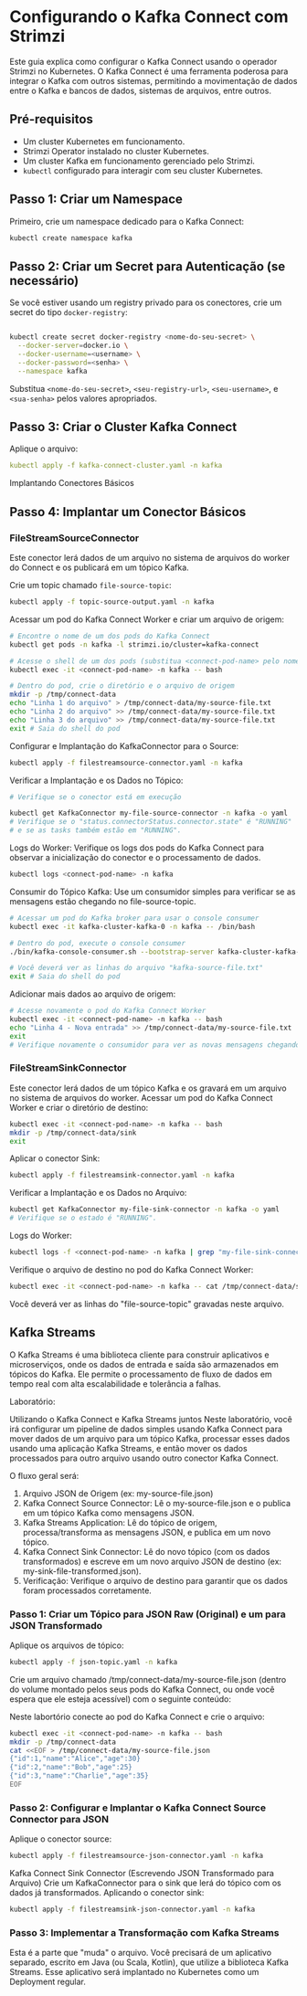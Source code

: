 # Configurando o Kafka Connect com Strimzi
Este guia explica como configurar o Kafka Connect usando o operador Strimzi no Kubernetes. O Kafka Connect é uma ferramenta poderosa para integrar o Kafka com outros sistemas, permitindo a movimentação de dados entre o Kafka e bancos de dados, sistemas de arquivos, entre outros.
## Pré-requisitos
- Um cluster Kubernetes em funcionamento.
- Strimzi Operator instalado no cluster Kubernetes.
- Um cluster Kafka em funcionamento gerenciado pelo Strimzi.
- `kubectl` configurado para interagir com seu cluster Kubernetes.
## Passo 1: Criar um Namespace
Primeiro, crie um namespace dedicado para o Kafka Connect:
```bash
kubectl create namespace kafka
```
## Passo 2: Criar um Secret para Autenticação (se necessário)
Se você estiver usando um registry privado para os conectores, crie um secret do tipo `docker-registry`:
```bash     

kubectl create secret docker-registry <nome-do-seu-secret> \
  --docker-server=docker.io \
  --docker-username=<username> \
  --docker-password=<senha> \
  --namespace kafka

```
Substitua `<nome-do-seu-secret>`, `<seu-registry-url>`, `<seu-username>`, e `<sua-senha>` pelos valores apropriados.

## Passo 3: Criar o Cluster Kafka Connect   

Aplique o arquivo:

```yaml
kubectl apply -f kafka-connect-cluster.yaml -n kafka

```
Implantando Conectores Básicos

## Passo 4: Implantar um Conector Básicos 
###  FileStreamSourceConnector
Este conector lerá dados de um arquivo no sistema de arquivos do worker do Connect e os publicará em um tópico Kafka.

Crie um topic chamado `file-source-topic`:
```bash
kubectl apply -f topic-source-output.yaml -n kafka
```
Acessar um pod do Kafka Connect Worker e criar um arquivo de origem:
```bash
# Encontre o nome de um dos pods do Kafka Connect
kubectl get pods -n kafka -l strimzi.io/cluster=kafka-connect

# Acesse o shell de um dos pods (substitua <connect-pod-name> pelo nome real)
kubectl exec -it <connect-pod-name> -n kafka -- bash

# Dentro do pod, crie o diretório e o arquivo de origem
mkdir -p /tmp/connect-data
echo "Linha 1 do arquivo" > /tmp/connect-data/my-source-file.txt
echo "Linha 2 do arquivo" >> /tmp/connect-data/my-source-file.txt
echo "Linha 3 do arquivo" >> /tmp/connect-data/my-source-file.txt
exit # Saia do shell do pod
```

Configurar e Implantação do KafkaConnector para o Source:

```bash
kubectl apply -f filestreamsource-connector.yaml -n kafka
```

Verificar a Implantação e os Dados no Tópico:
```bash
# Verifique se o conector está em execução

kubectl get KafkaConnector my-file-source-connector -n kafka -o yaml
# Verifique se o "status.connectorStatus.connector.state" é "RUNNING"
# e se as tasks também estão em "RUNNING".

```
Logs do Worker: Verifique os logs dos pods do Kafka Connect para observar a inicialização do conector e o processamento de dados.
```bash
kubectl logs <connect-pod-name> -n kafka
```
Consumir do Tópico Kafka: Use um consumidor simples para verificar se as mensagens estão chegando no file-source-topic.

```bash
# Acessar um pod do Kafka broker para usar o console consumer
kubectl exec -it kafka-cluster-kafka-0 -n kafka -- /bin/bash

# Dentro do pod, execute o console consumer
./bin/kafka-console-consumer.sh --bootstrap-server kafka-cluster-kafka-bootstrap:9092 --topic file-source-topic --from-beginning --property print.key=true --property print.value=true

# Você deverá ver as linhas do arquivo "kafka-source-file.txt"
exit # Saia do shell do pod

```
Adicionar mais dados ao arquivo de origem:
```bash
# Acesse novamente o pod do Kafka Connect Worker    
kubectl exec -it <connect-pod-name> -n kafka -- bash
echo "Linha 4 - Nova entrada" >> /tmp/connect-data/my-source-file.txt
exit
# Verifique novamente o consumidor para ver as novas mensagens chegando.
```
### FileStreamSinkConnector
Este conector lerá dados de um tópico Kafka e os gravará em um arquivo no sistema de arquivos do worker.
Acessar um pod do Kafka Connect Worker e criar o diretório de destino:
```bash 
kubectl exec -it <connect-pod-name> -n kafka -- bash
mkdir -p /tmp/connect-data/sink
exit
```
Aplicar o conector Sink:
```bash
kubectl apply -f filestreamsink-connector.yaml -n kafka
```
Verificar a Implantação e os Dados no Arquivo:
```bash
kubectl get KafkaConnector my-file-sink-connector -n kafka -o yaml
# Verifique se o estado é "RUNNING".
```
Logs do Worker:
```bash
kubectl logs -f <connect-pod-name> -n kafka | grep "my-file-sink-connector"
```
Verifique o arquivo de destino no pod do Kafka Connect Worker:
```bash
kubectl exec -it <connect-pod-name> -n kafka -- cat /tmp/connect-data/sink/my-sink-file.txt
```
Você deverá ver as linhas do "file-source-topic" gravadas neste arquivo.

##  Kafka Streams 
O Kafka Streams é uma biblioteca cliente para construir aplicativos e microserviços, onde os dados de entrada e saída são armazenados em tópicos do Kafka. Ele permite o processamento de fluxo de dados em tempo real com alta escalabilidade e tolerância a falhas.

Laboratório:

Utilizando o Kafka Connect e Kafka Streams juntos
Neste laboratório, você irá configurar um pipeline de dados simples usando Kafka Connect para mover dados de um arquivo para um tópico Kafka, processar esses dados usando uma aplicação Kafka Streams, e então mover os dados processados para outro arquivo usando outro conector Kafka Connect.

O fluxo geral será:

1. Arquivo JSON de Origem (ex: my-source-file.json)
2. Kafka Connect Source Connector: Lê o my-source-file.json e o publica em um tópico Kafka como mensagens JSON.
3. Kafka Streams Application: Lê do tópico de origem, processa/transforma as mensagens JSON, e publica em um novo tópico.
4. Kafka Connect Sink Connector: Lê do novo tópico (com os dados transformados) e escreve em um novo arquivo JSON de destino (ex: my-sink-file-transformed.json).
5. Verificação: Verifique o arquivo de destino para garantir que os dados foram processados corretamente.
   
### Passo 1: Criar um Tópico para JSON Raw (Original) e um para JSON Transformado
Aplique os arquivos de tópico:
```bash
kubectl apply -f json-topic.yaml -n kafka
```

Crie um arquivo chamado /tmp/connect-data/my-source-file.json (dentro do volume montado pelos seus pods do Kafka Connect, ou onde você espera que ele esteja acessível) com o seguinte conteúdo:

Neste labortório conecte ao pod do Kafka Connect e crie o arquivo:
```bash
kubectl exec -it <connect-pod-name> -n kafka -- bash
mkdir -p /tmp/connect-data
cat <<EOF > /tmp/connect-data/my-source-file.json
{"id":1,"name":"Alice","age":30}
{"id":2,"name":"Bob","age":25}
{"id":3,"name":"Charlie","age":35}
EOF
```

### Passo 2: Configurar e Implantar o Kafka Connect Source Connector para JSON
Aplique o conector source:
```bash
kubectl apply -f filestreamsource-json-connector.yaml -n kafka
``` 
Kafka Connect Sink Connector (Escrevendo JSON Transformado para Arquivo)
Crie um KafkaConnector para o sink que lerá do tópico com os dados já transformados. Aplicando o conector sink:
```bash
kubectl apply -f filestreamsink-json-connector.yaml -n kafka
```
### Passo 3: Implementar a Transformação com Kafka Streams

Esta é a parte que "muda" o arquivo. Você precisará de um aplicativo separado, escrito em Java (ou Scala, Kotlin), que utilize a biblioteca Kafka Streams. Esse aplicativo será implantado no Kubernetes como um Deployment regular.

